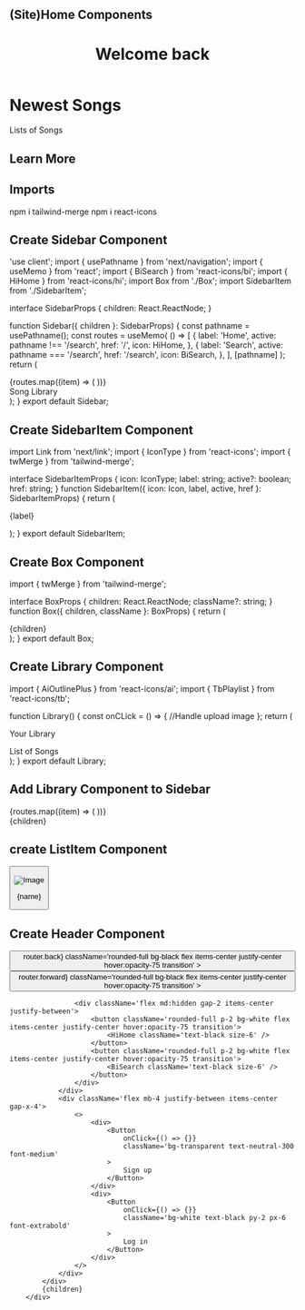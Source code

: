 ## (Site)Home Components

<div className='bg-neutral-900 rounded-lg h-full w-full overflow-hidden overflow-y-hidden '>
			<Header>
				<div className='mb-2'>
					<h1 className='text-white text-3xl font-semibold'>Welcome back</h1>
					<div className='grid grid-cols-1 sm:grid-cols-2 xl:grid-cols-3 2xl:grid-cols-4 gap-3 mt-4'>
						<ListItem
							image='/images/liked.jpg'
							name='Liked Songs'
							href='Liked'
						/>
					</div>
				</div>
			</Header>
			<div className='mt-2 mb-2 px-6'>
				<div className='flex justify-between items-center'>
					<h1 className='text-2xl text-white font-semi-bold'>Newest Songs</h1>
				</div>
				<div>Lists of Songs</div>
			</div>
		</div>

## Learn More

## Imports

npm i tailwind-merge
npm i react-icons

## Create Sidebar Component

'use client';
import { usePathname } from 'next/navigation';
import { useMemo } from 'react';
import { BiSearch } from 'react-icons/bi';
import { HiHome } from 'react-icons/hi';
import Box from './Box';
import SidebarItem from './SidebarItem';

interface SidebarProps {
children: React.ReactNode;
}

function Sidebar({ children }: SidebarProps) {
const pathname = usePathname();
const routes = useMemo(
() => [
{
label: 'Home',
active: pathname !== '/search',
href: '/',
icon: HiHome,
},
{
label: 'Search',
active: pathname === '/search',
href: '/search',
icon: BiSearch,
},
],
[pathname]
);
return (

<div className='flex h-full'>
<div className='hidden md:flex flex-col gap-y-2 bg-black h-full w-[300px] p2'>
<Box>
<div className='flex flex-col gap-y-4 px-5 py-4'>
{routes.map((item) => (
<SidebarItem key={item.label} {...item} />
))}
</div>
</Box>
<Box className='overflow-y-auto h-full'>Song Library</Box>
</div>
</div>
);
}
export default Sidebar;

## Create SidebarItem Component

import Link from 'next/link';
import { IconType } from 'react-icons';
import { twMerge } from 'tailwind-merge';

interface SidebarItemProps {
icon: IconType;
label: string;
active?: boolean;
href: string;
}
function SidebarItem({ icon: Icon, label, active, href }: SidebarItemProps) {
return (

<Link
href={href}
className={twMerge(
`flex flex-row h-auto items-center w-full gap-x-4 text-md font-medium cursor-pointer hover:text-white transition text-neutral-400 py-1 `,
active && 'text-white'
)} >
<Icon size={26} />
<p className='truncate w-full'>{label}</p>
</Link>
);
}
export default SidebarItem;

## Create Box Component

import { twMerge } from 'tailwind-merge';

interface BoxProps {
children: React.ReactNode;
className?: string;
}
function Box({ children, className }: BoxProps) {
return (

<div
className={twMerge(`bg-neutral-900 rounded-lg h-fit w-full`, className)} >
{children}
</div>
);
}
export default Box;

## Create Library Component

import { AiOutlinePlus } from 'react-icons/ai';
import { TbPlaylist } from 'react-icons/tb';

function Library() {
const onCLick = () => {
//Handle upload image
};
return (

<div className='flex flex-col'>
<div className='flex items-center justify-between px-5 pt-4'>
<div className='inline-flex items-center gap-x-2'>
<TbPlaylist className='text-neutral-400' size={26} />
<p className='text-neutral-400 font-medium text-md'>Your Library</p>
</div>
<AiOutlinePlus
					onClick={onCLick}
					className='text-neutral-400 cursor-pointer hover:text-white transition'
					size={20}
				/>
</div>
<div className='flex flex-col gap-y-2 mt-4 px-3 '>List of Songs</div>
</div>
);
}
export default Library;

## Add Library Component to Sidebar

<div className='flex h-full'>
			<div className='hidden md:flex flex-col gap-y-2 bg-black h-full w-[300px] p2'>
				<Box>
					<div className='flex flex-col gap-y-4 px-5 py-4'>
						{routes.map((item) => (
							<SidebarItem key={item.label} {...item} />
						))}
					</div>
				</Box>
				<Box className='overflow-y-auto h-full'>
					<Library />
				</Box>
			</div>
			<main className='h-full flex-1 overflow-y-auto py-2'>{children}</main>
		</div>

## create ListItem Component

<button
onClick={onCLick}
className='relative group flex items-center rounded-md overflow-hidden gap-x-4 bg-neutral-100/10 hover:bg-neutral-100/20 transition pr-4'
		>

<div className='relative min-h-[64px] min-w-[64px]'>
<Image className='object-fill' fill src={image} alt='Image' />
</div>
<p className='font-medium truncate py-5'>{name}</p>
<div className='absolute transition opacity-0 rounded-full items-center justify-center bg-green-500 p-4 drop-shadow-md right-5 group-hover:opacity-100 hover:scale-110'>
<FaPlay className='text-black' />
</div>
</button>

## Create Header Component

<div
			className={twMerge(`
        h-fit bg-gradient-to-b from-emerald-800 p-6
        `)}
		>
			<div className='flex w-full items-center justify-between'>
				<div className='flex mb-4 items-center gap-x-2'>
					<div className='hidden md:flex items-center'>
						<button
							onClick={() => router.back}
							className='rounded-full bg-black flex items-center justify-center hover:opacity-75 transition'
						>
							<RxCaretLeft className='text-white' size={35} />
						</button>
					</div>
					<div className='hidden md:flex items-center'>
						<button
							onClick={() => router.forward}
							className='rounded-full bg-black flex items-center justify-center hover:opacity-75 transition'
						>
							<RxCaretRight className='text-white' size={35} />
						</button>
					</div>

    				<div className='flex md:hidden gap-2 items-center justify-between'>
    					<button className='rounded-full p-2 bg-white flex items-center justify-center hover:opacity-75 transition'>
    						<HiHome className='text-black size-6' />
    					</button>
    					<button className='rounded-full p-2 bg-white flex items-center justify-center hover:opacity-75 transition'>
    						<BiSearch className='text-black size-6' />
    					</button>
    				</div>
    			</div>
    			<div className='flex mb-4 justify-between items-center gap-x-4'>
    				<>
    					<div>
    						<Button
    							onClick={() => {}}
    							className='bg-transparent text-neutral-300 font-medium'
    						>
    							Sign up
    						</Button>
    					</div>
    					<div>
    						<Button
    							onClick={() => {}}
    							className='bg-white text-black py-2 px-6 font-extrabold'
    						>
    							Log in
    						</Button>
    					</div>
    				</>
    			</div>
    		</div>
    		{children}
    	</div>
